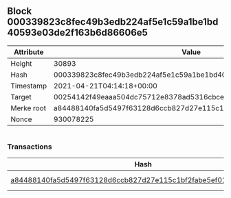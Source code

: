 ## Block 000339823c8fec49b3edb224af5e1c59a1be1bd40593e03de2f163b6d86606e5

Attribute | Value
--- | ---
Height | 30893
Hash | 000339823c8fec49b3edb224af5e1c59a1be1bd40593e03de2f163b6d86606e5
Timestamp | 2021-04-21T04:14:18+00:00
Target | 00254142f49eaaa504dc75712e8378ad5316cbcead634704b3734b6271167cc4
Merke root | a84488140fa5d5497f63128d6ccb827d27e115c1bf2fabe5ef0129cfd945cdc1
Nonce | 930078225

```

```

### Transactions

Hash | Amount
--- | ---
[a84488140fa5d5497f63128d6ccb827d27e115c1bf2fabe5ef0129cfd945cdc1](a84488140fa5d5497f63128d6ccb827d27e115c1bf2fabe5ef0129cfd945cdc1.md) | 10.00000000 SKEPTI 
